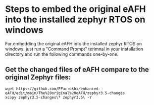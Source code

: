 # Steps to embed the original eAFH into the installed zephyr RTOS on windows
For embedding the original eAFH into the installed zephyr RTOS on windows, just run a "Command Prompt" terimnal in your installation directory and run the following commands one-by-one.

## Get the changed files of eAFH compare to the original Zephyr files:
```
wget https://github.com/PFarrokhi/enhanced-eAFH/edit/main/The%20original%20eAFH/zephyr3.5-changes
xcopy zephyr3.5-changes\* zephyr3.5\ -Y
```
